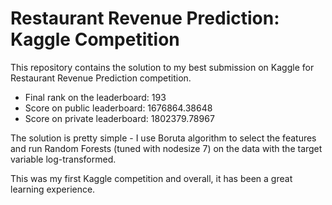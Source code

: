 # Restaurant Revenue Prediction: Kaggle Competition
This repository contains the solution to my best submission on Kaggle for Restaurant Revenue Prediction competition.

- Final rank on the leaderboard: 193
- Score on public leaderboard: 1676864.38648
- Score on private leaderboard: 1802379.78967

The solution is pretty simple - I use Boruta algorithm to select the features and run Random Forests (tuned with nodesize 7) on the data with the target variable log-transformed.

This was my first Kaggle competition and overall, it has been a great learning experience.